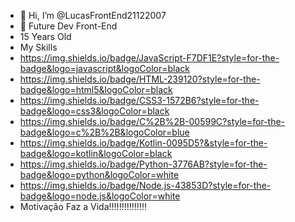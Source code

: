 - 👋 Hi, I’m @LucasFrontEnd21122007
- 👀 Future Dev Front-End
- 15 Years Old
- My Skills
- https://img.shields.io/badge/JavaScript-F7DF1E?style=for-the-badge&logo=javascript&logoColor=black
- https://img.shields.io/badge/HTML-239120?style=for-the-badge&logo=html5&logoColor=black
- https://img.shields.io/badge/CSS3-1572B6?style=for-the-badge&logo=css3&logoColor=black
- https://img.shields.io/badge/C%2B%2B-00599C?style=for-the-badge&logo=c%2B%2B&logoColor=blue
- https://img.shields.io/badge/Kotlin-0095D5?&style=for-the-badge&logo=kotlin&logoColor=black
- https://img.shields.io/badge/Python-3776AB?style=for-the-badge&logo=python&logoColor=white
- https://img.shields.io/badge/Node.js-43853D?style=for-the-badge&logo=node.js&logoColor=white
- Motivação Faz a Vida!!!!!‼‼‼‼‼
<!---
LucasFrontEnd21122007/LucasFrontEnd21122007 is a ✨ special ✨ repository because its `README.md` (this file) appears on your GitHub profile.
You can click the Preview link to take a look at your changes.
--->
